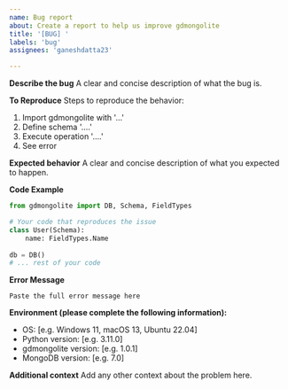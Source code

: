 ```yaml
---
name: Bug report
about: Create a report to help us improve gdmongolite
title: '[BUG] '
labels: 'bug'
assignees: 'ganeshdatta23'

---
```


**Describe the bug**
A clear and concise description of what the bug is.

**To Reproduce**
Steps to reproduce the behavior:
1. Import gdmongolite with '...'
2. Define schema '....'
3. Execute operation '....'
4. See error

**Expected behavior**
A clear and concise description of what you expected to happen.

**Code Example**
```python
from gdmongolite import DB, Schema, FieldTypes

# Your code that reproduces the issue
class User(Schema):
    name: FieldTypes.Name
    
db = DB()
# ... rest of your code
```

**Error Message**
```
Paste the full error message here
```

**Environment (please complete the following information):**
- OS: [e.g. Windows 11, macOS 13, Ubuntu 22.04]
- Python version: [e.g. 3.11.0]
- gdmongolite version: [e.g. 1.0.1]
- MongoDB version: [e.g. 7.0]

**Additional context**
Add any other context about the problem here.